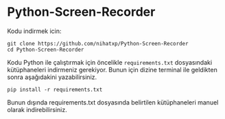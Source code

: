 # Python-Screen-Recorder
Kodu indirmek icin:
```
git clone https://github.com/nihatxp/Python-Screen-Recorder 
cd Python-Screen-Recorder 
```
Kodu Python ile çalıştırmak için öncelikle `requirements.txt` dosyasındaki kütüphaneleri indirmeniz gerekiyor.
Bunun için dizine terminal ile geldikten sonra aşağıdakini yazabilirsiniz.
```
pip install -r requirements.txt
```
Bunun dışında requirements.txt dosyasında belirtilen kütüphaneleri manuel olarak indirebilirsiniz.
